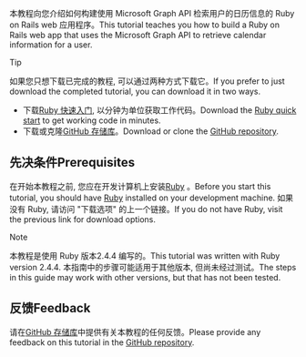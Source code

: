 <!-- markdownlint-disable MD002 MD041 -->

<span data-ttu-id="9f3f8-101">本教程向您介绍如何构建使用 Microsoft Graph API 检索用户的日历信息的 Ruby on Rails web 应用程序。</span><span class="sxs-lookup"><span data-stu-id="9f3f8-101">This tutorial teaches you how to build a Ruby on Rails web app that uses the Microsoft Graph API to retrieve calendar information for a user.</span></span>

> [!TIP]
> <span data-ttu-id="9f3f8-102">如果您只想下载已完成的教程, 可以通过两种方式下载它。</span><span class="sxs-lookup"><span data-stu-id="9f3f8-102">If you prefer to just download the completed tutorial, you can download it in two ways.</span></span>
>
> - <span data-ttu-id="9f3f8-103">下载[Ruby 快速入门](https://developer.microsoft.com/graph/quick-start?platform=option-ruby), 以分钟为单位获取工作代码。</span><span class="sxs-lookup"><span data-stu-id="9f3f8-103">Download the [Ruby quick start](https://developer.microsoft.com/graph/quick-start?platform=option-ruby) to get working code in minutes.</span></span>
> - <span data-ttu-id="9f3f8-104">下载或克隆[GitHub 存储库](https://github.com/microsoftgraph/msgraph-training-rubyrailsapp)。</span><span class="sxs-lookup"><span data-stu-id="9f3f8-104">Download or clone the [GitHub repository](https://github.com/microsoftgraph/msgraph-training-rubyrailsapp).</span></span>

## <a name="prerequisites"></a><span data-ttu-id="9f3f8-105">先决条件</span><span class="sxs-lookup"><span data-stu-id="9f3f8-105">Prerequisites</span></span>

<span data-ttu-id="9f3f8-106">在开始本教程之前, 您应在开发计算机上安装[Ruby](https://www.ruby-lang.org/en/downloads/) 。</span><span class="sxs-lookup"><span data-stu-id="9f3f8-106">Before you start this tutorial, you should have [Ruby](https://www.ruby-lang.org/en/downloads/) installed on your development machine.</span></span> <span data-ttu-id="9f3f8-107">如果没有 Ruby, 请访问 "下载选项" 的上一个链接。</span><span class="sxs-lookup"><span data-stu-id="9f3f8-107">If you do not have Ruby, visit the previous link for download options.</span></span>

> [!NOTE]
> <span data-ttu-id="9f3f8-108">本教程是使用 Ruby 版本2.4.4 编写的。</span><span class="sxs-lookup"><span data-stu-id="9f3f8-108">This tutorial was written with Ruby version 2.4.4.</span></span> <span data-ttu-id="9f3f8-109">本指南中的步骤可能适用于其他版本, 但尚未经过测试。</span><span class="sxs-lookup"><span data-stu-id="9f3f8-109">The steps in this guide may work with other versions, but that has not been tested.</span></span>

## <a name="feedback"></a><span data-ttu-id="9f3f8-110">反馈</span><span class="sxs-lookup"><span data-stu-id="9f3f8-110">Feedback</span></span>

<span data-ttu-id="9f3f8-111">请在[GitHub 存储库](https://github.com/microsoftgraph/msgraph-training-rubyrailsapp)中提供有关本教程的任何反馈。</span><span class="sxs-lookup"><span data-stu-id="9f3f8-111">Please provide any feedback on this tutorial in the [GitHub repository](https://github.com/microsoftgraph/msgraph-training-rubyrailsapp).</span></span>
